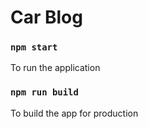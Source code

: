 # Car Blog

### `npm start`

To run the application

### `npm run build`

To build the app for production